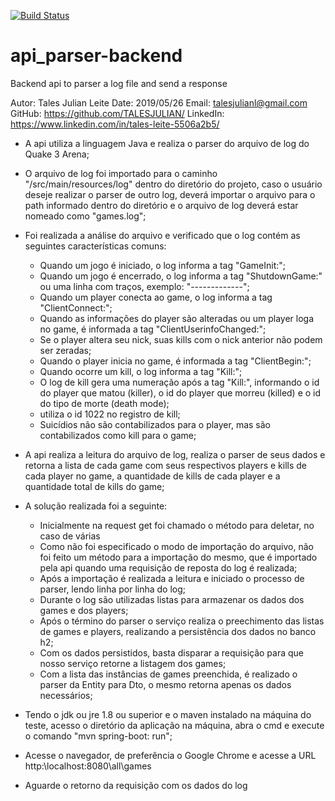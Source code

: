 [![Build Status](https://travis-ci.org/TALESJULIAN/api-parser-backend.svg?branch=master)](https://travis-ci.org/TALESJULIAN/api-parser-backend)
# api_parser-backend
Backend api to parser a log file and send a response

Autor: Tales Julian Leite
Date: 2019/05/26
Email: talesjulianl@gmail.com
GitHub: https://github.com/TALESJULIAN/
LinkedIn: https://www.linkedin.com/in/tales-leite-5506a2b5/

- A api utiliza a linguagem Java e realiza o parser do arquivo de log do Quake 3 Arena;

- O arquivo de log foi importado para o caminho "/src/main/resources/log" dentro do diretório do projeto,
caso o usuário deseje realizar o parser de outro log, deverá importar o arquivo para o path informado
dentro do diretório e o arquivo de log deverá estar nomeado como "games.log";

- Foi realizada a análise do arquivo e verificado que o log contém as seguintes características comuns:
	- Quando um jogo é iniciado, o log informa a tag "GameInit:";
	- Quando um jogo é encerrado, o log informa a tag "ShutdownGame:" ou uma linha com traços, exemplo: "-------------";
	- Quando um player conecta ao game, o log informa a tag "ClientConnect:";
	- Quando as informações do player são alteradas ou um player loga no game, é informada a tag "ClientUserinfoChanged:";
	- Se o player altera seu nick, suas kills com o nick anterior não podem ser zeradas;
	- Quando o player inicia no game, é informada a tag "ClientBegin:";
	- Quando ocorre um kill, o log informa a tag "Kill:";
	- O log de kill gera uma numeração após a tag "Kill:", informando o id do player que matou (killer), o id do player que morreu (killed) e o id do tipo de morte (death mode);
	- <world> utiliza o id 1022 no registro de kill;
	- Suicídios não são contabilizados para o player, mas são contabilizados como kill para o game;

- A api realiza a leitura do arquivo de log, realiza o parser de seus dados e retorna a lista
	de cada game com seus respectivos players e kills de cada player no game, a quantidade de kills de cada player e a quantidade total de kills do game;

- A solução realizada foi a seguinte:
	- Inicialmente na request get foi chamado o método para deletar, no caso de várias 
	- Como não foi especificado o modo de importação do arquivo, não foi feito um método para a importação do mesmo, que
	é importado pela api quando uma requisição de reposta do log é realizada;
	- Após a importação é realizada a leitura e iniciado o processo de parser, lendo linha por linha do log;
	- Durante o log são utilizadas listas para armazenar os dados dos games e dos players;
	- Após o término do parser o serviço realiza o preechimento das listas de games e players, 
	realizando a persistência dos dados no banco h2;
	- Com os dados persistidos, basta disparar a requisição para que nosso serviço retorne a listagem dos games;
	- Com a lista das instâncias de games preenchida, é realizado o parser da Entity para Dto, 
	o mesmo retorna apenas os dados necessários;

- Tendo o jdk ou jre 1.8 ou superior e o maven instalado na máquina do teste, acesso o diretório da aplicação na máquina, 
	abra o cmd e execute o comando "mvn spring-boot: run";
- Acesse o navegador, de preferência o Google Chrome e acesse a URL http:\\localhost:8080\all\games
- Aguarde o retorno da requisição com os dados do log